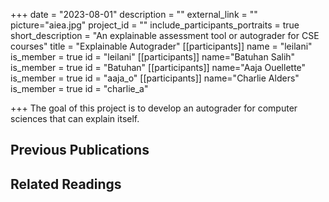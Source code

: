 +++
date = "2023-08-01"
description = ""
external_link = ""
picture="aiea.jpg"
project_id = ""
include_participants_portraits = true
short_description = "An explainable assessment tool or autograder for CSE courses"
title = "Explainable Autograder"
[[participants]]
    name = "leilani"
    is_member = true
    id = "leilani"
[[participants]]
    name="Batuhan Salih"
    is_member = true
    id = "Batuhan"
[[participants]]
    name="Aaja Ouellette"
    is_member = true
    id = "aaja_o"
[[participants]]
    name="Charlie Alders"
    is_member = true
    id = "charlie_a"

+++
The goal of this project is to develop an autograder for computer sciences that can explain itself.

## Previous Publications

## Related Readings